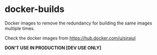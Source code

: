 # docker-builds
Docker images to remove the redundancy for building the same images multiple times.

Check the docker images from https://hub.docker.com/u/sirajul

**DON'T USE IN PRODUCTION [DEV USE ONLY]**
